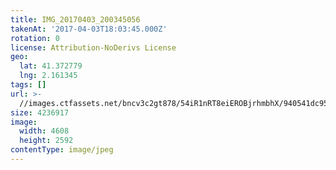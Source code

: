 ```yaml
---
title: IMG_20170403_200345056
takenAt: '2017-04-03T18:03:45.000Z'
rotation: 0
license: Attribution-NoDerivs License
geo:
  lat: 41.372779
  lng: 2.161345
tags: []
url: >-
  //images.ctfassets.net/bncv3c2gt878/54iR1nRT8eiEROBjrhmbhX/940541dc95a165617c12002a1b65c9f4/img_20170403_200345056_34105143345_o
size: 4236917
image:
  width: 4608
  height: 2592
contentType: image/jpeg
---
```


